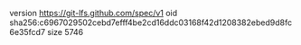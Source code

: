 version https://git-lfs.github.com/spec/v1
oid sha256:c6967029502cebd7efff4be2cd16ddc03168f42d1208382ebed9d8fc6e35fcd7
size 5746
